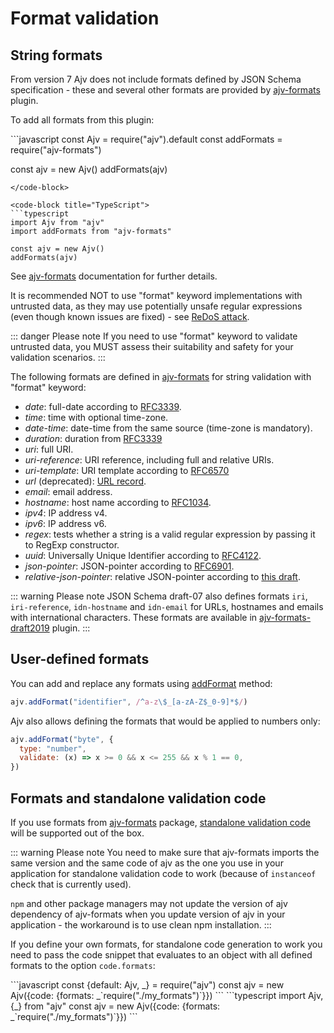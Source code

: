 # Format validation

## String formats

From version 7 Ajv does not include formats defined by JSON Schema specification - these and several other formats are provided by [ajv-formats](https://github.com/ajv-validator/ajv-formats) plugin.

To add all formats from this plugin:

<code-group>
<code-block title="JavaScript">
```javascript
const Ajv = require("ajv").default
const addFormats = require("ajv-formats")

const ajv = new Ajv()
addFormats(ajv)

````
</code-block>

<code-block title="TypeScript">
```typescript
import Ajv from "ajv"
import addFormats from "ajv-formats"

const ajv = new Ajv()
addFormats(ajv)
````

</code-block>
</code-group>

See [ajv-formats](https://github.com/ajv-validator/ajv-formats) documentation for further details.

It is recommended NOT to use "format" keyword implementations with untrusted data, as they may use potentially unsafe regular expressions (even though known issues are fixed) - see [ReDoS attack](./security.md#redos-attack).

::: danger Please note
If you need to use "format" keyword to validate untrusted data, you MUST assess their suitability and safety for your validation scenarios.
:::

The following formats are defined in [ajv-formats](https://github.com/ajv-validator/ajv-formats) for string validation with "format" keyword:

- _date_: full-date according to [RFC3339](http://tools.ietf.org/html/rfc3339#section-5.6).
- _time_: time with optional time-zone.
- _date-time_: date-time from the same source (time-zone is mandatory).
- _duration_: duration from [RFC3339](https://tools.ietf.org/html/rfc3339#appendix-A)
- _uri_: full URI.
- _uri-reference_: URI reference, including full and relative URIs.
- _uri-template_: URI template according to [RFC6570](https://datatracker.ietf.org/doc/rfc6570/)
- _url_ (deprecated): [URL record](https://url.spec.whatwg.org/#concept-url).
- _email_: email address.
- _hostname_: host name according to [RFC1034](http://tools.ietf.org/html/rfc1034#section-3.5).
- _ipv4_: IP address v4.
- _ipv6_: IP address v6.
- _regex_: tests whether a string is a valid regular expression by passing it to RegExp constructor.
- _uuid_: Universally Unique Identifier according to [RFC4122](https://datatracker.ietf.org/doc/rfc4122/).
- _json-pointer_: JSON-pointer according to [RFC6901](https://datatracker.ietf.org/doc/rfc6901/).
- _relative-json-pointer_: relative JSON-pointer according to [this draft](http://tools.ietf.org/html/draft-luff-relative-json-pointer-00).

::: warning Please note
JSON Schema draft-07 also defines formats `iri`, `iri-reference`, `idn-hostname` and `idn-email` for URLs, hostnames and emails with international characters. These formats are available in [ajv-formats-draft2019](https://github.com/luzlab/ajv-formats-draft2019) plugin.
:::

## User-defined formats

You can add and replace any formats using [addFormat](./api.md#api-addformat) method:

```javascript
ajv.addFormat("identifier", /^a-z\$_[a-zA-Z$_0-9]*$/)
```

Ajv also allows defining the formats that would be applied to numbers only:

```javascript
ajv.addFormat("byte", {
  type: "number",
  validate: (x) => x >= 0 && x <= 255 && x % 1 == 0,
})
```

## Formats and standalone validation code

If you use formats from [ajv-formats](https://github.com/ajv-validator/ajv-formats) package, [standalone validation code](../standalone) will be supported out of the box.

::: warning Please note
You need to make sure that ajv-formats imports the same version and the same code of ajv as the one you use in your application for standalone validation code to work (because of `instanceof` check that is currently used).

`npm` and other package managers may not update the version of ajv dependency of ajv-formats when you update version of ajv in your application - the workaround is to use clean npm installation.
:::

If you define your own formats, for standalone code generation to work you need to pass the code snippet that evaluates to an object with all defined formats to the option `code.formats`:

<code-group>
<code-block title="JavaScript">
```javascript
const {default: Ajv, _} = require("ajv")
const ajv = new Ajv({code: {formats: _`require("./my_formats")`}})
```
</code-block>

<code-block title="TypeScript">
```typescript
import Ajv, {_} from "ajv"
const ajv = new Ajv({code: {formats: _`require("./my_formats")`}})
```
</code-block>
</code-group>
